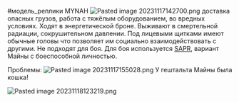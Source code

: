\#модель_реплики
MYNAH 
![Pasted image 20231117142700.png](..\..\..\img\Pasted%20image%2020231117142700.png)
доставка опасных грузов, работа с тяжёлым оборудованием, во вредных условиях. Ходят в энергетической броне. Выживают в смертельной радиации, сокрушительном давлении. Под лицевыми щитками имеют обычные головы что позволяет им социально  взаимодействовать с другими. Не подходят для боя. Для боя используется [SAPR](SAPR.md), вариант Майны с боеспособной личностью.

Проблемы:
![Pasted image 20231117155028.png](..\..\..\img\Pasted%20image%2020231117155028.png)
У гештальта Майны была кошка!

![Pasted image 20231118123219.png](..\..\..\img\Pasted%20image%2020231118123219.png)
